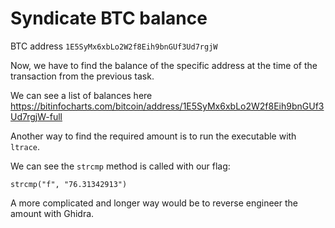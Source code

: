 # Syndicate BTC balance

BTC address `1E5SyMx6xbLo2W2f8Eih9bnGUf3Ud7rgjW`

Now, we have to find the balance of the specific address at the time of the transaction from the previous task.

We can see a list of balances here https://bitinfocharts.com/bitcoin/address/1E5SyMx6xbLo2W2f8Eih9bnGUf3Ud7rgjW-full

Another way to find the required amount is to run the executable with `ltrace`.

We can see the `strcmp` method is called with our flag:

`strcmp("f", "76.31342913")`

A more complicated and longer way would be to reverse engineer the amount with Ghidra.
